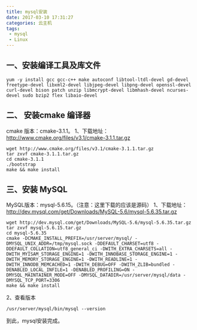 ```yaml
---
title: mysql安装
date: 2017-03-10 17:31:27
categories: 云主机
tags:
 - mysql
 - Linux
---
```

## 一、安装编译工具及库文件
``` shell
yum -y install gcc gcc-c++ make autoconf libtool-ltdl-devel gd-devel freetype-devel libxml2-devel libjpeg-devel libpng-devel openssl-devel curl-devel bison patch unzip libmcrypt-devel libmhash-devel ncurses-devel sudo bzip2 flex libaio-devel
```
## 二、 安装cmake 编译器
cmake 版本：cmake-3.1.1。
1、下载地址：http://www.cmake.org/files/v3.1/cmake-3.1.1.tar.gz
``` shell
wget http://www.cmake.org/files/v3.1/cmake-3.1.1.tar.gz
tar zxvf cmake-3.1.1.tar.gz
cd cmake-3.1.1
./bootstrap
make && make install
```
## 三、安装 MySQL
MySQL版本：mysql-5.6.15。（注意：这里下载的应该是源码）
1、下载地址： http://dev.mysql.com/get/Downloads/MySQL-5.6/mysql-5.6.35.tar.gz
``` shell
wget http://dev.mysql.com/get/Downloads/MySQL-5.6/mysql-5.6.35.tar.gz
tar zxvf mysql-5.6.15.tar.gz
cd mysql-5.6.35
cmake -DCMAKE_INSTALL_PREFIX=/usr/server/mysql/ -DMYSQL_UNIX_ADDR=/tmp/mysql.sock -DDEFAULT_CHARSET=utf8 -DDEFAULT_COLLATION=utf8_general_ci -DWITH_EXTRA_CHARSETS=all -DWITH_MYISAM_STORAGE_ENGINE=1 -DWITH_INNOBASE_STORAGE_ENGINE=1 -DWITH_MEMORY_STORAGE_ENGINE=1 -DWITH_READLINE=1 -DWITH_INNODB_MEMCACHED=1 -DWITH_DEBUG=OFF -DWITH_ZLIB=bundled -DENABLED_LOCAL_INFILE=1 -DENABLED_PROFILING=ON -DMYSQL_MAINTAINER_MODE=OFF -DMYSQL_DATADIR=/usr/server/mysql/data -DMYSQL_TCP_PORT=3306
make && make install
```
2、查看版本
``` shell
/usr/server/mysql/bin/mysql --version
```
到此，mysql安装完成。

